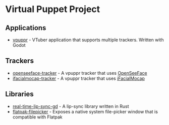 # Virtual Puppet Project

## Applications

* [vpuppr](https://github.com/virtual-puppet-project/vpuppr) - VTuber application that supports multiple trackers. Written with Godot

## Trackers

* [openseeface-tracker](https://github.com/virtual-puppet-project/openseeface-tracker) - A vpuppr tracker that uses [OpenSeeFace](https://github.com/emilianavt/OpenSeeFace)
* [ifacialmocap-tracker](https://github.com/virtual-puppet-project/ifacialmocap-tracker) - A vpuppr tracker that uses [iFacialMocap](https://www.ifacialmocap.com/)

## Libraries

* [real-time-lip-sync-gd](https://github.com/virtual-puppet-project/real-time-lip-sync-gd) - A lip-sync library written in Rust
* [flatpak-filepicker](https://github.com/virtual-puppet-project/flatpak-filepicker) - Exposes a native system file-picker window that is compatible with Flatpak
